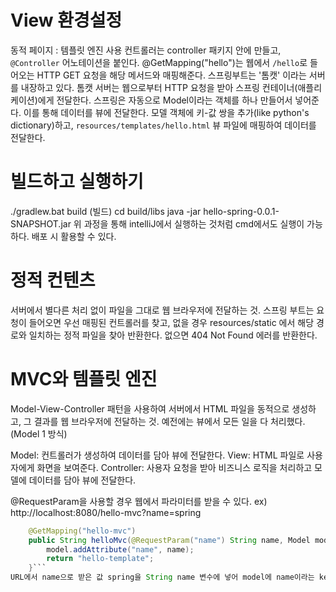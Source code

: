 # View 환경설정
동적 페이지 : 템플릿 엔진 사용
컨트롤러는 controller 패키지 안에 만들고, `@Controller` 어노테이션을 붙인다.
@GetMapping("hello")는 웹에서 `/hello`로 들어오는 HTTP GET 요청을 해당 메서드와 매핑해준다.
스프링부트는 '톰캣' 이라는 서버를 내장하고 있다.
톰캣 서버는 웹으로부터 HTTP 요청을 받아 스프링 컨테이너(애플리케이션)에게 전달한다.
스프링은 자동으로 Model이라는 객체를 하나 만들어서 넣어준다. 이를 통해 데이터를 뷰에 전달한다.
모델 객체에 키-값 쌍을 추가(like python's dictionary)하고, `resources/templates/hello.html` 뷰 파일에 매핑하여 데이터를 전달한다.

# 빌드하고 실행하기
./gradlew.bat build (빌드)
cd build/libs
java -jar hello-spring-0.0.1-SNAPSHOT.jar
위 과정을 통해 intelliJ에서 실행하는 것처럼 cmd에서도 실행이 가능하다.
배포 시 활용할 수 있다.

# 정적 컨텐츠
서버에서 별다른 처리 없이 파일을 그대로 웹 브라우저에 전달하는 것.
스프링 부트는 요청이 들어오면 우선 매핑된 컨트롤러를 찾고, 없을 경우 resources/static 에서 해당 경로와 일치하는 정적 파일을 찾아 반환한다. 없으면 404 Not Found 에러를 반환한다.

# MVC와 템플릿 엔진
Model-View-Controller 패턴을 사용하여 서버에서 HTML 파일을 동적으로 생성하고, 그 결과를 웹 브라우저에 전달하는 것.
예전에는 뷰에서 모든 일을 다 처리했다. (Model 1 방식)

Model: 컨트롤러가 생성하여 데이터를 담아 뷰에 전달한다.
View: HTML 파일로 사용자에게 화면을 보여준다.
Controller: 사용자 요청을 받아 비즈니스 로직을 처리하고 모델에 데이터를 담아 뷰에 전달한다.

@RequestParam을 사용할 경우 웹에서 파라미터를 받을 수 있다.
ex) http://localhost:8080/hello-mvc?name=spring
```java
    @GetMapping("hello-mvc")
    public String helloMvc(@RequestParam("name") String name, Model model) {
        model.addAttribute("name", name);
        return "hello-template";
    }```
URL에서 name으로 받은 값 spring을 String name 변수에 넣어 model에 name이라는 key 값을 붙여 키-값("name": "spring") 쌍 형태로 넣는다.